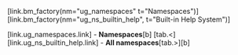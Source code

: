 [link.bm_factory(nm="ug_namespaces" t="Namespaces")]
[link.bm_factory(nm="ug_ns_builtin_help", t="Built-in Help System")]

[link.ug_namespaces.link] - **Namespaces**[b]
[tab.<][link.ug_ns_builtin_help.link] - **All namespaces**[tab.>][b]
